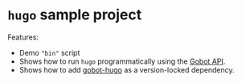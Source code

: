 # `hugo` sample project

Features:

- Demo `"bin"` script
- Shows how to run `hugo` programmatically using the [Gobot API](https://github.com/benallfree/gobot/tree/v1.0.0-alpha.35/docs/readme.md).
- Shows how to add [gobot-hugo](https://www.npmjs.com/package/gobot-hugo) as a version-locked dependency.
